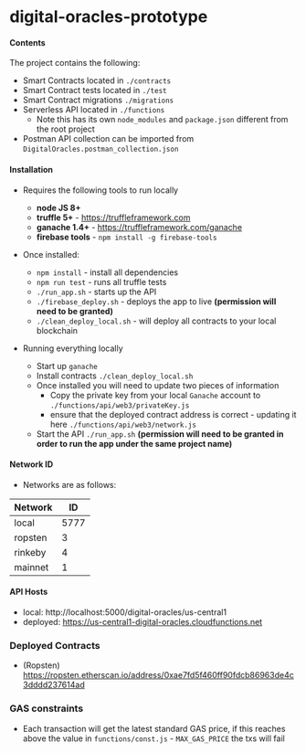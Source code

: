 # digital-oracles-prototype

#### Contents

The project contains the following:

* Smart Contracts located in `./contracts`
* Smart Contract tests located in `./test`
* Smart Contract migrations `./migrations`
* Serverless API located in `./functions`
    * Note this has its own `node_modules` and `package.json` different from the root project
* Postman API collection can be imported from `DigitalOracles.postman_collection.json` 

#### Installation

* Requires the following tools to run locally
    * **node JS 8+**
    * **truffle 5+** - https://truffleframework.com
    * **ganache 1.4+** - https://truffleframework.com/ganache
    * **firebase tools** - `npm install -g firebase-tools`
    
* Once installed:
    * `npm install` - install all dependencies
    * `npm run test` - runs all truffle tests
    * `./run_app.sh` - starts up the API
    * `./firebase_deploy.sh` - deploys the app to live **(permission will need to be granted)**
    * `./clean_deploy_local.sh` - will deploy all contracts to your local blockchain

* Running everything locally
    * Start up `ganache`
    * Install contracts `./clean_deploy_local.sh`
    * Once installed you will need to update two pieces of information
        * Copy the private key from your local `Ganache` account to `./functions/api/web3/privateKey.js`
        * ensure that the deployed contract address is correct - updating it here `./functions/api/web3/network.js` 
    * Start the API `./run_app.sh` **(permission will need to be granted in order to run the app under the same project name)**

#### Network ID

* Networks are as follows:

|  Network | ID  |
|---|---|
| local  |  5777 |
| ropsten | 3 |
| rinkeby  | 4 |
| mainnet  | 1 |

#### API Hosts

* local: http://localhost:5000/digital-oracles/us-central1
* deployed: https://us-central1-digital-oracles.cloudfunctions.net

### Deployed Contracts
* (Ropsten) https://ropsten.etherscan.io/address/0xae7fd5f460ff90fdcb86963de4c3dddd237614ad

### GAS constraints
* Each transaction will get the latest standard GAS price, if this reaches above the value in `functions/const.js` - `MAX_GAS_PRICE` the txs will fail 
